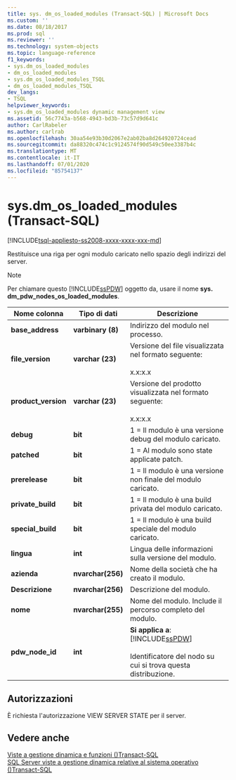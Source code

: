 ```yaml
---
title: sys. dm_os_loaded_modules (Transact-SQL) | Microsoft Docs
ms.custom: ''
ms.date: 08/18/2017
ms.prod: sql
ms.reviewer: ''
ms.technology: system-objects
ms.topic: language-reference
f1_keywords:
- sys.dm_os_loaded_modules
- dm_os_loaded_modules
- sys.dm_os_loaded_modules_TSQL
- dm_os_loaded_modules_TSQL
dev_langs:
- TSQL
helpviewer_keywords:
- sys.dm_os_loaded_modules dynamic management view
ms.assetid: 56c7743a-b568-4943-bd3b-73c57d9d641c
author: CarlRabeler
ms.author: carlrab
ms.openlocfilehash: 30aa54e93b30d2067e2ab02ba8d264920724cead
ms.sourcegitcommit: da88320c474c1c9124574f90d549c50ee3387b4c
ms.translationtype: MT
ms.contentlocale: it-IT
ms.lasthandoff: 07/01/2020
ms.locfileid: "85754137"
---
```

# <a name="sysdm_os_loaded_modules-transact-sql"></a>sys.dm_os_loaded_modules (Transact-SQL)
[!INCLUDE[tsql-appliesto-ss2008-xxxx-xxxx-xxx-md](../../includes/applies-to-version/sqlserver.md)]

  Restituisce una riga per ogni modulo caricato nello spazio degli indirizzi del server.  
  
> [!NOTE]  
>  Per chiamare questo [!INCLUDE[ssPDW](../../includes/sspdw-md.md)] oggetto da, usare il nome **sys. dm_pdw_nodes_os_loaded_modules**.  
  
|Nome colonna|Tipo di dati|Descrizione|  
|-----------------|---------------|-----------------|  
|**base_address**|**varbinary (8)**|Indirizzo del modulo nel processo.|  
|**file_version**|**varchar (23)**|Versione del file visualizzata nel formato seguente:<br /><br /> x.x:x.x|  
|**product_version**|**varchar (23)**|Versione del prodotto visualizzata nel formato seguente:<br /><br /> x.x:x.x|  
|**debug**|**bit**|1 = Il modulo è una versione debug del modulo caricato.|  
|**patched**|**bit**|1 = Al modulo sono state applicate patch.|  
|**prerelease**|**bit**|1 = Il modulo è una versione non finale del modulo caricato.|  
|**private_build**|**bit**|1 = Il modulo è una build privata del modulo caricato.|  
|**special_build**|**bit**|1 = Il modulo è una build speciale del modulo caricato.|  
|**lingua**|**int**|Lingua delle informazioni sulla versione del modulo.|  
|**azienda**|**nvarchar(256)**|Nome della società che ha creato il modulo.|  
|**Descrizione**|**nvarchar(256)**|Descrizione del modulo.|  
|**nome**|**nvarchar(255)**|Nome del modulo. Include il percorso completo del modulo.|  
|**pdw_node_id**|**int**|**Si applica a**: [!INCLUDE[ssPDW](../../includes/sspdw-md.md)]<br /><br /> Identificatore del nodo su cui si trova questa distribuzione.|  
  
## <a name="permissions"></a>Autorizzazioni  
 È richiesta l'autorizzazione VIEW SERVER STATE per il server.  
  
## <a name="see-also"></a>Vedere anche  
 [Viste a gestione dinamica e funzioni &#40;&#41;Transact-SQL](~/relational-databases/system-dynamic-management-views/system-dynamic-management-views.md)   
 [SQL Server viste a gestione dinamica relative al sistema operativo &#40;&#41;Transact-SQL](../../relational-databases/system-dynamic-management-views/sql-server-operating-system-related-dynamic-management-views-transact-sql.md)  
  
  
